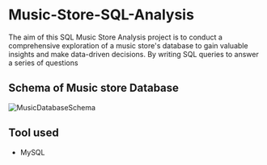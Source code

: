 #  Music-Store-SQL-Analysis
The aim of this SQL Music Store Analysis project is to conduct a comprehensive exploration of a music store's database to gain valuable insights and make data-driven decisions. By writing SQL queries to answer a series of questions

##  Schema of Music store Database
![MusicDatabaseSchema](
)

##  Tool used
- MySQL
